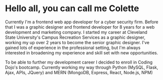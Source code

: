 # Hello all, you can call me Colette

Currently I'm a frontend web app developer for a cyber security firm. Before that I was a graphic designer and frontend developer for 8 years for a web development and marketing company. I started my career at Cleveland State University's Campus Recreation Services as a graphic designer, working my up over 2 years to become the senior graphic designer. I've gained lots of experience in the professional setting, but I'm always interested in broadening my experience and skill set with new opportunities.

To be able to further my development career I decided to enroll in Coding Dojo's bootcamp. Currently working my way through Python (MySQL, Flask, Ajax, APIs, JQuery) and MERN (MongoDB, Express, React, Node.js, NPM)

<!--
**c-uliano/c-uliano** is a ✨ _special_ ✨ repository because its `README.md` (this file) appears on your GitHub profile.

Here are some ideas to get you started:

- 🔭 I’m currently working on ...
- 🌱 I’m currently learning ...
- 👯 I’m looking to collaborate on ...
- 🤔 I’m looking for help with ...
- 💬 Ask me about ...
- 📫 How to reach me: ...
- 😄 Pronouns: ...
- ⚡ Fun fact: ...
-->
